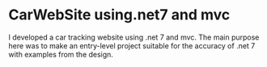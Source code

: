 # CarWebSite using.net7 and mvc
 I developed a car tracking website using .net 7 and mvc. The main purpose here was to make an entry-level project suitable for the accuracy of .net 7 with examples from the design.
